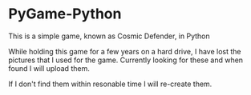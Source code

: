 # PyGame-Python
This is a simple game, known as Cosmic Defender, in Python

While holding this game for a few years on a hard drive, I have lost the pictures that I used for the game. Currently looking for these and when found I will upload them. 

If I don't find them within resonable time I will re-create them.

